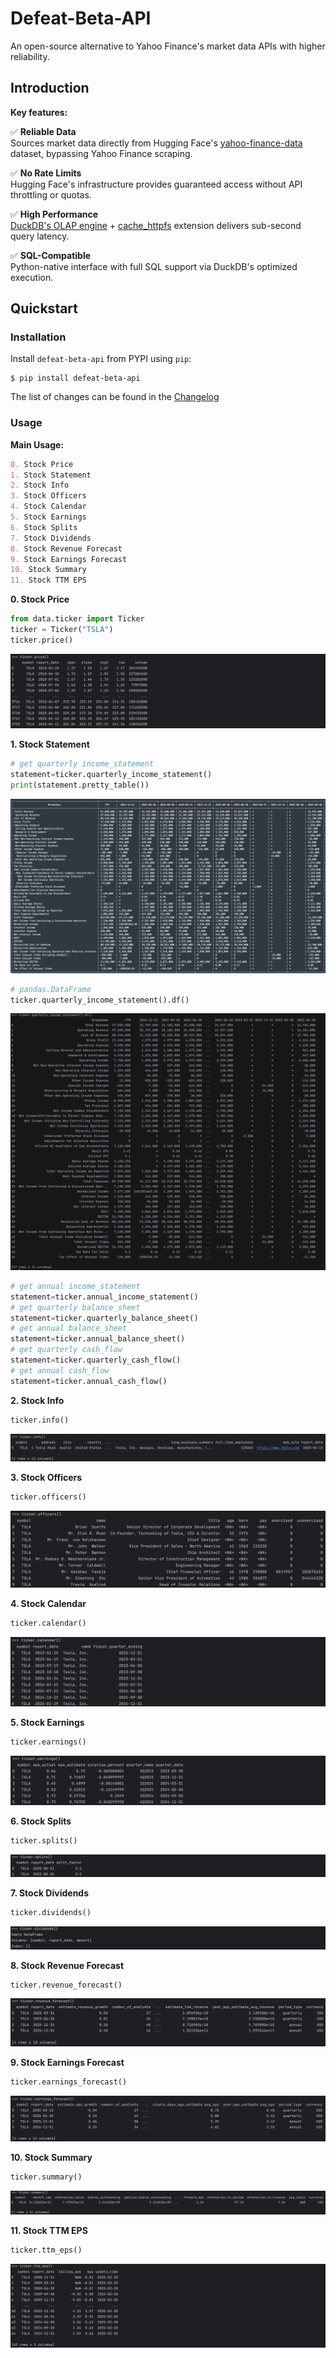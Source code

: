 # Defeat-Beta-API

An open-source alternative to Yahoo Finance's market data APIs with higher reliability.

## Introduction

**Key features:**

✅ **Reliable Data**  
Sources market data directly from Hugging Face's [yahoo-finance-data](https://huggingface.co/datasets/bwzheng2010/yahoo-finance-data) dataset, bypassing Yahoo Finance scraping.

✅ **No Rate Limits**  
Hugging Face's infrastructure provides guaranteed access without API throttling or quotas.

✅ **High Performance**  
[DuckDB's OLAP engine](https://duckdb.org/) + [cache_httpfs](https://duckdb.org/community_extensions/extensions/cache_httpfs.html) extension delivers sub-second query latency.

✅ **SQL-Compatible**  
Python-native interface with full SQL support via DuckDB's optimized execution.

## Quickstart

### Installation

Install `defeat-beta-api` from PYPI using `pip`:

``` {.sourceCode .bash}
$ pip install defeat-beta-api
```

The list of changes can be found in the [Changelog](https://github.com/defeat-beta/defeatbeta-api/blob/main/CHANGELOG.rst)

### Usage

**Main Usage:**
```markdown
0. Stock Price
1. Stock Statement
2. Stock Info 
3. Stock Officers 
4. Stock Calendar 
5. Stock Earnings 
6. Stock Splits 
7. Stock Dividends 
8. Stock Revenue Forecast 
9. Stock Earnings Forecast 
10. Stock Summary 
11. Stock TTM EPS
```

**0. Stock Price**
```python
from data.ticker import Ticker
ticker = Ticker("TSLA")
ticker.price()
```
![example_0.png](doc/img/example_0.png)

**1. Stock Statement**

```python
# get quarterly income_statement
statement=ticker.quarterly_income_statement()
print(statement.pretty_table())
```
![example_11.png](doc/img/example_11.png)

```python
# pandas.DataFrame
ticker.quarterly_income_statement().df()
```
![example_12.png](doc/img/example_12.png)


```python
# get annual income_statement
statement=ticker.annual_income_statement()
# get quarterly balance_sheet
statement=ticker.quarterly_balance_sheet()
# get annual balance_sheet
statement=ticker.annual_balance_sheet()
# get quarterly cash_flow
statement=ticker.quarterly_cash_flow()
# get annual cash_flow
statement=ticker.annual_cash_flow()
```

**2. Stock Info**

```python
ticker.info()
```
![example_1.png](doc/img/example_1.png)

**3. Stock Officers**
```python
ticker.officers()
```
![example_2.png](doc/img/example_2.png)

**4. Stock Calendar**
```python
ticker.calendar()
```
![example_3.png](doc/img/example_3.png)

**5. Stock Earnings**
```python
ticker.earnings()
```
![example_4.png](doc/img/example_4.png)

**6. Stock Splits**
```python
ticker.splits()
```
![example_5.png](doc/img/example_5.png)

**7. Stock Dividends**
```python
ticker.dividends()
```
![example_6.png](doc/img/example_6.png)

**8. Stock Revenue Forecast**
```python
ticker.revenue_forecast()
```
![example_7.png](doc/img/example_7.png)

**9. Stock Earnings Forecast**
```python
ticker.earnings_forecast()
```
![example_8.png](doc/img/example_8.png)

**10. Stock Summary**
```python
ticker.summary()
```
![example_13.png](doc/img/example_13.png)

**11. Stock TTM EPS**
```python
ticker.ttm_eps()
```
![example_14.png](doc/img/example_14.png)